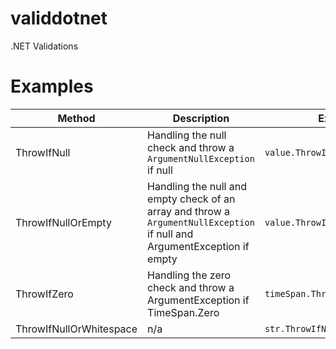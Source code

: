 # validdotnet
.NET Validations

# Examples

| Method | Description | Example |
| ------ | ----------- | ------- |
| ThrowIfNull | Handling the null check and throw a `ArgumentNullException` if null | `value.ThrowIfNull(...` |
| ThrowIfNullOrEmpty | Handling the null and empty check of an array and throw a `ArgumentNullException` if null and ArgumentException if empty | `value.ThrowIfNull(...` |
| ThrowIfZero | Handling the zero check and throw a ArgumentException if TimeSpan.Zero | `timeSpan.ThrowIfZero()` |
| ThrowIfNullOrWhitespace | n/a | `str.ThrowIfNullOrWhitespace()` |
